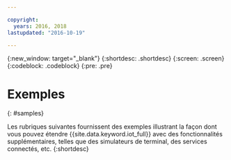```yaml
---

copyright:
  years: 2016, 2018
lastupdated: "2016-10-19"

---
```


{:new_window: target="_blank"}
{:shortdesc: .shortdesc}
{:screen: .screen}
{:codeblock: .codeblock}
{:pre: .pre}

# Exemples
{: #samples}

Les rubriques suivantes fournissent des exemples illustrant la façon dont vous pouvez étendre {{site.data.keyword.iot_full}} avec des fonctionnalités supplémentaires, telles que des simulateurs de terminal, des services connectés, etc.
{:shortdesc}
